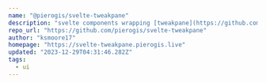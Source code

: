 ```yaml
---
name: "@pierogis/svelte-tweakpane"
description: "svelte components wrapping [tweakpane](https://github.com/cocopon/tweakpane)"
repo_url: "https://github.com/pierogis/svelte-tweakpane"
author: "ksmoore17"
homepage: "https://svelte-tweakpane.pierogis.live"
updated: "2023-12-29T04:31:46.282Z"
tags: 
  - ui
---
```

